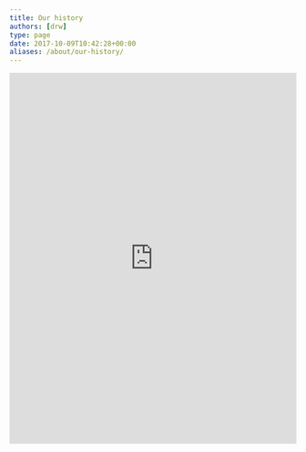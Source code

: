 ```yaml
---
title: Our history
authors: [drw]
type: page
date: 2017-10-09T10:42:28+00:00
aliases: /about/our-history/
---
```

<p><iframe src="https://cdn.knightlab.com/libs/timeline3/latest/embed/index.html?source=1-8TqxgoA-CDPDJTj_qZYmc4jOsQ47UzNhzT1ZsnvcV4&amp;font=Default&amp;lang=en&amp;initial_zoom=2&amp;height=650" webkitallowfullscreen="" mozallowfullscreen="" allowfullscreen="" width="100%" height="650" frameborder="0"></iframe></p>

